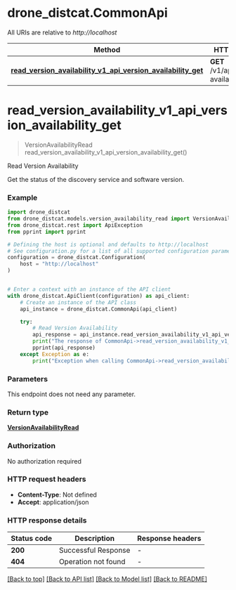 # drone_distcat.CommonApi

All URIs are relative to *http://localhost*

Method | HTTP request | Description
------------- | ------------- | -------------
[**read_version_availability_v1_api_version_availability_get**](CommonApi.md#read_version_availability_v1_api_version_availability_get) | **GET** /v1/api/version-availability | Read Version Availability


# **read_version_availability_v1_api_version_availability_get**
> VersionAvailabilityRead read_version_availability_v1_api_version_availability_get()

Read Version Availability

Get the status of the discovery service and software version.

### Example


```python
import drone_distcat
from drone_distcat.models.version_availability_read import VersionAvailabilityRead
from drone_distcat.rest import ApiException
from pprint import pprint

# Defining the host is optional and defaults to http://localhost
# See configuration.py for a list of all supported configuration parameters.
configuration = drone_distcat.Configuration(
    host = "http://localhost"
)


# Enter a context with an instance of the API client
with drone_distcat.ApiClient(configuration) as api_client:
    # Create an instance of the API class
    api_instance = drone_distcat.CommonApi(api_client)

    try:
        # Read Version Availability
        api_response = api_instance.read_version_availability_v1_api_version_availability_get()
        print("The response of CommonApi->read_version_availability_v1_api_version_availability_get:\n")
        pprint(api_response)
    except Exception as e:
        print("Exception when calling CommonApi->read_version_availability_v1_api_version_availability_get: %s\n" % e)
```



### Parameters

This endpoint does not need any parameter.

### Return type

[**VersionAvailabilityRead**](VersionAvailabilityRead.md)

### Authorization

No authorization required

### HTTP request headers

 - **Content-Type**: Not defined
 - **Accept**: application/json

### HTTP response details

| Status code | Description | Response headers |
|-------------|-------------|------------------|
**200** | Successful Response |  -  |
**404** | Operation not found |  -  |

[[Back to top]](#) [[Back to API list]](../README.md#documentation-for-api-endpoints) [[Back to Model list]](../README.md#documentation-for-models) [[Back to README]](../README.md)

